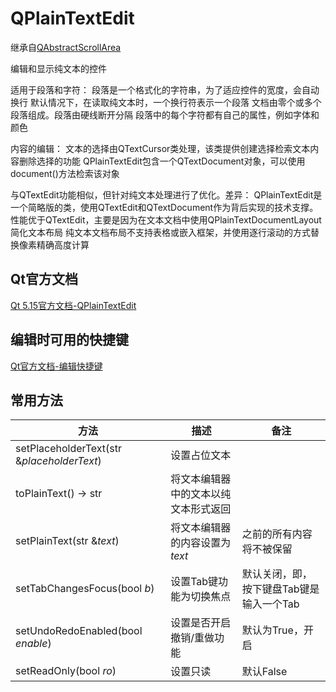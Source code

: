 # QPlainTextEdit

继承自[QAbstractScrollArea](../12-QAbstractScrollArea/00-QAbstractScrollArea-滚动区域的低级抽象.md)

编辑和显示纯文本的控件

适用于段落和字符：
段落是一个格式化的字符串，为了适应控件的宽度，会自动换行
默认情况下，在读取纯文本时，一个换行符表示一个段落
文档由零个或多个段落组成。段落由硬线断开分隔
段落中的每个字符都有自己的属性，例如字体和颜色

内容的编辑：
文本的选择由QTextCursor类处理，该类提供创建选择检索文本内容删除选择的功能
QPlainTextEdit包含一个QTextDocument对象，可以使用document()方法检索该对象

与QTextEdit功能相似，但针对纯文本处理进行了优化。差异：
QPlainTextEdit是一个简略版的类，使用QTextEdit和QTextDocument作为背后实现的技术支撑。
性能优于QTextEdit，主要是因为在文本文档中使用QPlainTextDocumentLayout简化文本布局
纯文本文档布局不支持表格或嵌入框架，并使用逐行滚动的方式替换像素精确高度计算

## Qt官方文档

[Qt 5.15官方文档-QPlainTextEdit](https://doc.qt.io/qt-5.15/qplaintextedit.html)


## 编辑时可用的快捷键

[Qt官方文档-编辑快捷键](https://doc.qt.io/qt-5.15/qplaintextedit.html#editing-key-bindings)



## 常用方法



| 方法                                       | 描述                                 | 备注                                     |
| ------------------------------------------ | ------------------------------------ | ---------------------------------------- |
| setPlaceholderText(str &*placeholderText*) | 设置占位文本                         |                                          |
| toPlainText() -> str                       | 将文本编辑器中的文本以纯文本形式返回 |                                          |
| setPlainText(str &*text*)                  | 将文本编辑器的内容设置为*text*       | 之前的所有内容将不被保留                 |
| setTabChangesFocus(bool *b*)               | 设置Tab键功能为切换焦点              | 默认关闭，即，按下键盘Tab键是输入一个Tab |
| setUndoRedoEnabled(bool *enable*)          | 设置是否开启撤销/重做功能            | 默认为True，开启                         |
| setReadOnly(bool *ro*)                     | 设置只读                             | 默认False                                |

